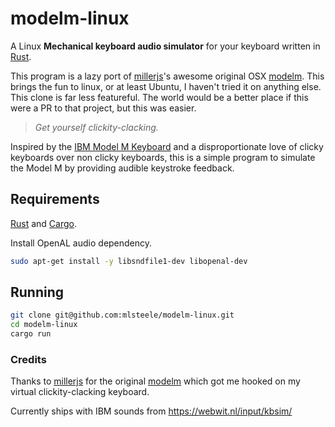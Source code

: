 # modelm-linux

A Linux **Mechanical keyboard audio simulator** for your keyboard written in [Rust](https://www.rust-lang.org/).

This program is a lazy port of [millerjs](https://github.com/millerjs/modelm)'s awesome original OSX [modelm](https://github.com/millerjs/modelm). This brings the fun to linux, or at least Ubuntu, I haven't tried it on anything else. This clone is far less featureful. The world would be a better place if this were a PR to that project, but this was easier.

> *Get yourself clickity-clacking.*

Inspired by the [IBM Model M Keyboard](https://en.wikipedia.org/wiki/Model_M_keyboard) and a disproportionate love of clicky keyboards over non clicky keyboards, this is a simple program to simulate the Model M by providing audible keystroke feedback.

## Requirements

[Rust](https://github.com/rust-lang/rustup) and [Cargo](https://crates.io/).

Install OpenAL audio dependency.
```bash
sudo apt-get install -y libsndfile1-dev libopenal-dev
```

## Running

```bash
git clone git@github.com:mlsteele/modelm-linux.git
cd modelm-linux
cargo run
```

### Credits

Thanks to [millerjs](https://github.com/millerjs) for the original [modelm](https://github.com/millerjs/modelm) which got me hooked on my virtual clickity-clacking keyboard.

Currently ships with IBM sounds from https://webwit.nl/input/kbsim/
